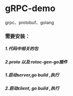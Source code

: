# gRPC-demo
grpc、protobuf、golang

### 需要安装：
##### 1.代码中相关的包
##### 2.proto 以及 rotoc-gen-go插件


##### 1.启动server,go build ,执行
##### 2.启动client, go build ,执行
